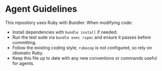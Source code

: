 # Agent Guidelines

This repository uses Ruby with Bundler. When modifying code:

- Install dependencies with `bundle install` if needed.
- Run the test suite via `bundle exec rspec` and ensure it passes before committing.
- Follow the existing coding style; `rubocop` is not configured, so rely on idiomatic Ruby.
- Keep this file up to date with any new conventions or commands useful for agents.


